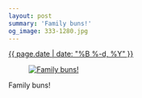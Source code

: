 ```yaml
---
layout: post
summary: 'Family buns!'
og_image: 333-1280.jpg
---
```


<p>
 <time>
  <a href="/333">
   {{ page.date | date: "%B %-d, %Y" }}
  </a>
 </time>
 <a href="/333">
  <figure data-taken="6/24/2014">
   <img alt="Family buns!" sizes="(min-width: 700px) 50vw, calc(100vw - 2rem)" src="{{ site.assets_url }}/333-640.jpg" srcset="{{ site.assets_url }}/333-1280.jpg 1280w, {{ site.assets_url }}/333-960.jpg 960w, {{ site.assets_url }}/333-640.jpg 640w, {{ site.assets_url }}/333-320.jpg 320w"/>
  </figure>
 </a>
 <span>
  Family buns!
 </span>
</p>
